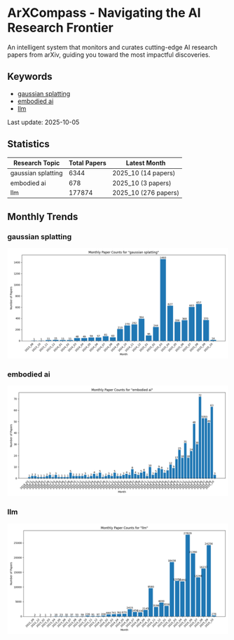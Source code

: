# ArXCompass - Navigating the AI Research Frontier
An intelligent system that monitors and curates cutting-edge AI research papers from arXiv, guiding you toward the most impactful discoveries.

## Keywords

- [gaussian splatting](gaussian_splatting/)
- [embodied ai](embodied_ai/)
- [llm](llm/)

Last update: 2025-10-05

## Statistics

| Research Topic | Total Papers | Latest Month |
| --- | --- | --- |
| gaussian splatting | 6344 | 2025_10 (14 papers) |
| embodied ai | 678 | 2025_10 (3 papers) |
| llm | 177874 | 2025_10 (276 papers) |

## Monthly Trends

### gaussian splatting

![Monthly Paper Counts for gaussian splatting](gaussian_splatting/monthly_stats.png)

### embodied ai

![Monthly Paper Counts for embodied ai](embodied_ai/monthly_stats.png)

### llm

![Monthly Paper Counts for llm](llm/monthly_stats.png)

